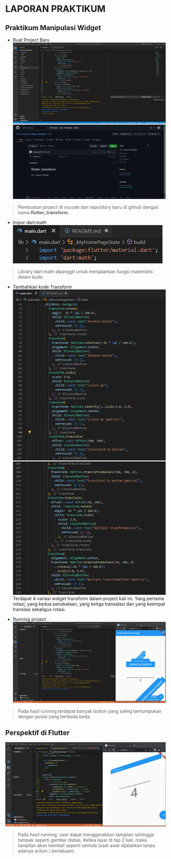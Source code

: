 # LAPORAN PRAKTIKUM



## Praktikum Manipulasi Widget

- Buat Project Baru<br>
![Screenshot](images/project_baru_flutter_transform.png)
![Screenshot](images/github_flutter_transform.png)
> Pembuatan project di vscode dan repository baru di github dengan nama **flutter_transform**.

- Impor dart:math<br>
![Screenshot](images/import_dart-math.png)
> Library dart:math dipanggil untuk menjalankan fungsi matematis dalam kode.

- Tambahkan kode Transform<br>
![Screenshot](images/widget_transform.png)
![Screenshot](images/widget_transform2.png)
Terdapat 4 variasi widget transform dalam project kali ini. Yang pertama rotasi, yang kedua penskalaan, yang ketiga transalasi dan yang keempat translasi sekaligus rotasi.  

- Running project<br>
![Screenshot](images/running_praktikum.png)
> Pada hasil running terdapat banyak button yang saling bertumpukan dengan posisi yang berbeda beda. 

## Perspektif di Flutter
![Screenshot](images/perspective.png)
> Pada hasil running, user dapat menggerakkan tampilan sehingga tampak seperti gambar diatas. Ketika layar di tap 2 kali, maka tampilan akan kembali seperti semula (saat awal dijalankan tanpa adanya action / perlakuan).

